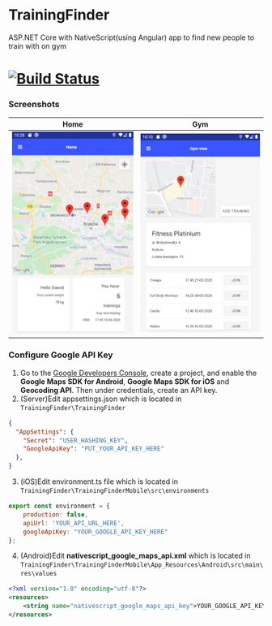 # TrainingFinder
ASP.NET Core with NativeScript(using Angular) app to find new people to train with on gym

[![Build Status](https://dev.azure.com/szymondomalik/Training%20Finder/_apis/build/status/dburnat.TrainingFinder?branchName=master)](https://dev.azure.com/szymondomalik/Training%20Finder/_build/latest?definitionId=3&branchName=master)
=======
### Screenshots
Home            |  Gym
:-------------------------:|:-------------------------:
![](https://github.com/dburnat/TrainingFinder/blob/master/Screenshots/home.jpg)  |  ![](https://github.com/dburnat/TrainingFinder/blob/master/Screenshots/gyms.jpg)

### Configure Google API Key
1. Go to the [Google Developers Console](https://console.developers.google.com/), create a project, and enable the **Google Maps SDK for Android**, **Google Maps SDK for iOS** and **Geocoding API**. Then under credentials, create an API key.
2. (Server)Edit appsettings.json which is located in `TrainingFinder\TrainingFinder`
```json
{
  "AppSettings": {
    "Secret": "USER_HASHING_KEY",
    "GoogleApiKey": "PUT_YOUR_API_KEY_HERE"
  },
}
```
3. (iOS)Edit environment.ts file which is located in `TrainingFinder\TrainingFinderMobile\src\environments`
```javascript
export const environment = {
    production: false,
    apiUrl: 'YOUR_API_URL_HERE',
    googleApiKey: "YOUR_GOOGLE_API_KEY_HERE"
};

```
4. (Android)Edit **nativescript_google_maps_api.xml** which is located in `TrainingFinder\TrainingFinderMobile\App_Resources\Android\src\main\res\values`
```xml
<?xml version="1.0" encoding="utf-8"?>
<resources>
    <string name="nativescript_google_maps_api_key">YOUR_GOOGLE_API_KEY_HERE</string>
</resources>
```
